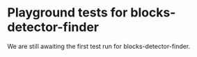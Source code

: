 # Playground tests for blocks-detector-finder
We are still awaiting the first test run for blocks-detector-finder.
